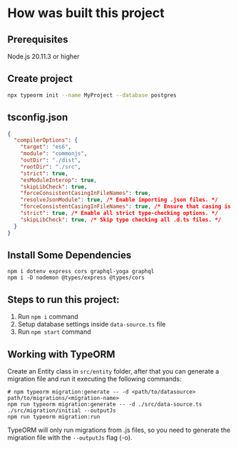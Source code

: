 # How was built this project

## Prerequisites
Node.js 20.11.3 or higher

## Create project
```bash
npx typeorm init --name MyProject --database postgres
```

## tsconfig.json
```json
{
  "compilerOptions": {
    "target": "es6",
    "module": "commonjs",
    "outDir": "./dist",
    "rootDir": "./src",
    "strict": true,
    "esModuleInterop": true,
    "skipLibCheck": true,
    "forceConsistentCasingInFileNames": true,
    "resolveJsonModule": true, /* Enable importing .json files. */
    "forceConsistentCasingInFileNames": true, /* Ensure that casing is correct in imports. */
    "strict": true, /* Enable all strict type-checking options. */
    "skipLibCheck": true, /* Skip type checking all .d.ts files. */
  }
}
```

## Install Some Dependencies
```shell
npm i dotenv express cors graphql-yoga graphql
npm i -D nodemon @types/express @types/cors
```

## Steps to run this project:

1. Run `npm i` command
2. Setup database settings inside `data-source.ts` file
3. Run `npm start` command

## Working with TypeORM

Create an Entity class in `src/entity` folder, after that you can generate a migration file and run it executing the following commands:

```shell
# npm typeorm migration:generate -- -d <path/to/datasource> path/to/migrations/<migration-name>
npm run typeorm migration:generate -- -d ./src/data-source.ts ./src/migration/initial --outputJs
npm run typeorm migration:run
```

TypeORM will only run migrations from .js files, so you need to generate the migration file with the `--outputJs` flag (-o).

